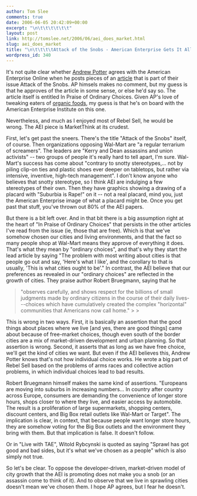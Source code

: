 ```yaml
---
author: Tom Slee
comments: true
date: 2006-06-05 20:42:09+00:00
excerpt: "\n\t\t\t\t\t\t"
layout: post
link: http://tomslee.net/2006/06/aei_does_market.html
slug: aei_does_market
title: "\n\t\t\t\tAttack of the Snobs - American Enterprise Gets It All Wrong\t\t"
wordpress_id: 340
---
```



				

It's not quite clear whether [Andrew Potter](http://www.rebelsell.com/blog/2006/5/31/everything-bad-is-good-for-you-the-wal-mart-effect.html) agrees with the American Enterprise Online when he posts pieces of an [article](http://www.theamericanenterprise.org/issues/articleID.19190/article_detail.asp) that is part of their issue Attack of the Snobs. AP himsels makes no comment, but my guess is that he approves of the article in some sense, or else he'd say so. The article itself is entitled In Praise of Ordinary Choices. Given AP's love of tweaking eaters of [organic foods](http://www.rebelsell.com/blog/2006/5/15/the-organic-shuffle.html), my guess is that he's on board with the American Enterprise Institute on this one.




Nevertheless, and much as I enjoyed most of Rebel Sell, he would be wrong. The AEI piece is MarketThink at its crudest. 




First, let's get past the sneers. There's the title "Attack of the Snobs" itself, of course. Then organizations opposing Wal-Mart are "a regular terrarium of screamers". The leaders are "Kerry and Dean assassins and union activists" -- two groups of people it's really hard to tell apart, I'm sure. Wal-Mart's success has come about "contrary to snotty stereotypes,... not by piling clip-on ties and plastic shoes ever deeper on tabletops, but rather via intensive, inventive, high-tech management". I don't know anyone who believes that snotty stereotype, so I think AEI are indulging a few stereotypes of their own. Then they have graphics showing a drawing of a placard with "Suburbia is Rape!" on it -- not a real placard, mind you, just the American Enterprise image of what a placard might be. Once you get past that stuff, you've thrown out 80% of the AEI papers. 




But there is a bit left over. And in that bit there is a big assumption right at the heart of "In Praise of Ordinary Choices" that persists in the other articles I've read from the issue (ie, those that are free). Which is that we've somehow chosen our cities and living environments, and that the fact so many people shop at Wal-Mart means they approve of everything it does. That's what they mean by "ordinary choices", and that's why they start the lead article by saying "The problem with most writing about cities is that people go out and say, 'Here's what I like', and the corollary to that is usually, 'This is what cities ought to be'." In contrast, the AEI believe that our preferences as revealed in our "ordinary choices" are reflected in the growth of cities. They praise author Robert Bruegmann, saying that he

<blockquote>"observes carefully, and shows respect for the billions of small judgments made by ordinary citizens in the course of their daily lives---choices which have cumulatively created the complex "horizontal" communities that Americans now call home."
> 
> </blockquote>

This is wrong in two ways. First, it is basically an assertion that the good things about places where we live [and yes, there are good things] came about because of free-market choices, though even south of the border cities are a mix of market-driven development and urban planning. So that assertion is wrong. Second, it asserts that as long as we have free choice, we'll get the kind of cities we want. But even if the AEI believes this, Andrew Potter knows that's not how individual choice works. He wrote a big part of Rebel Sell based on the problems of arms races and collective action problems, in which individual choices lead to bad results.




Robert Bruegmann himself makes the same kind of assertions. "Europeans are moving into suburbs in increasing numbers... In country after country across Europe, consumers are demanding the convenience of longer store hours, shops closer to where they live, and easier access by automobile. The result is a proliferation of large supermarkets, shopping centers, discount centers, and Big Box retail outlets like Wal-Mart or Target". The implication is clear, in context, that because people want longer store hours, they are somehow voting for the Big Box outlets and the environment they bring with them. But that implication is false. It doesn't follow.




Or in "Live with TAE", Witold Rybcynski is quoted as saying "Sprawl has got good and bad sides, but it's what we've chosen as a people" which is also simply not true. 




So let's be clear. To oppose the developer-driven, market-driven model of city growth that the AEI is promoting does not make you a snob (or an assassin come to think of it). And to observe that we live in sprawling cities doesn't mean we've chosen them. I hope AP agrees, but I fear he doesn't.


		
